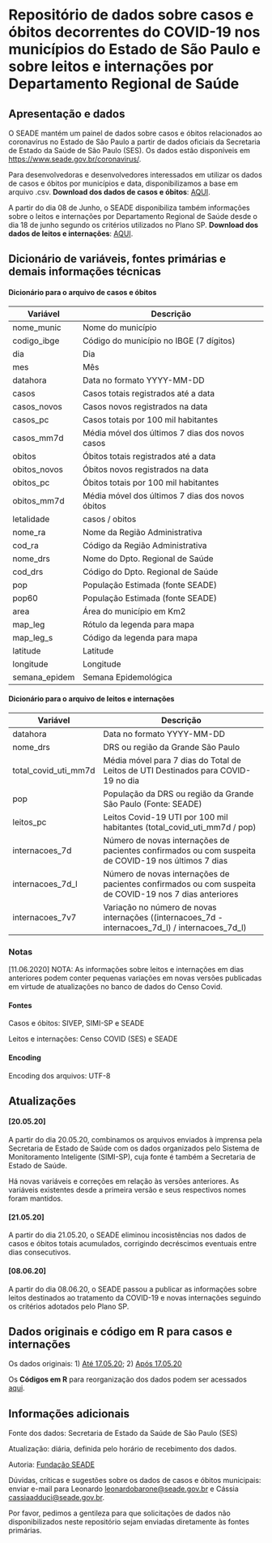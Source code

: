 # Repositório de dados sobre casos e óbitos decorrentes do COVID-19 nos municípios do Estado de São Paulo e sobre leitos e internações por Departamento Regional de Saúde

## Apresentação e dados

O SEADE mantém um painel de dados sobre casos e óbitos relacionados ao coronavírus no Estado de São Paulo a partir de dados oficiais da Secretaria de Estado da Saúde de São Paulo (SES). Os dados estão disponíveis em https://www.seade.gov.br/coronavirus/.

Para desenvolvedoras e desenvolvedores interessados em utilizar os dados de casos e óbitos por municípios e data, disponibilizamos a base em arquivo .csv. **Download dos dados de casos e óbitos**: [AQUI](https://raw.githubusercontent.com/seade-R/dados-covid-sp/master/data/dados_covid_sp.csv).

A partir do dia 08 de Junho, o SEADE disponibiliza também informações sobre o leitos e internações por Departamento Regional de Saúde desde o dia 18 de junho segundo os critérios utilizados no Plano SP. **Download dos dados de leitos e internações**: [AQUI](https://raw.githubusercontent.com/seade-R/dados-covid-sp/master/data/plano_sp_leitos_internacoes.csv).

## Dicionário de variáveis, fontes primárias e demais informações técnicas

#### Dicionário para o arquivo de casos e óbitos

|Variável|Descrição|
|---|---|
|nome_munic| Nome do município|
|codigo_ibge| Código do município no IBGE (7 dígitos)|
|dia| Dia|
|mes| Mês|
|datahora| Data no formato YYYY-MM-DD|
|casos| Casos totais registrados até a data|
|casos_novos| Casos novos registrados na data|
|casos_pc| Casos totais por 100 mil habitantes|
|casos_mm7d| Média móvel dos últimos 7 dias dos novos casos|
|obitos| Óbitos totais registrados até a data|
|obitos_novos| Óbitos novos registrados na data|
|obitos_pc| Óbitos totais por 100 mil habitantes|
|obitos_mm7d| Média móvel dos últimos 7 dias dos novos óbitos|
|letalidade| casos / obitos|
|nome_ra| Nome da Região Administrativa|
|cod_ra| Código da Região Administrativa|
|nome_drs| Nome do Dpto. Regional de Saúde|
|cod_drs| Código do Dpto. Regional de Saúde|
|pop| População Estimada (fonte SEADE)|
|pop60| População Estimada (fonte SEADE)|
|area| Área do município em Km2|
|map_leg| Rótulo da legenda para mapa|
|map_leg_s| Código da legenda para mapa|
|latitude| Latitude|
|longitude| Longitude|
|semana_epidem| Semana Epidemológica|

#### Dicionário para o arquivo de leitos e internações

|Variável|Descrição|
|---|---|
|datahora| Data no formato YYYY-MM-DD|
|nome_drs| DRS ou região da Grande São Paulo|
|total_covid_uti_mm7d| Média móvel para 7 dias do Total de Leitos de UTI Destinados para COVID-19 no dia|
|pop| População da DRS ou região da Grande São Paulo (Fonte: SEADE)|
|leitos_pc| Leitos Covid-19 UTI por 100 mil habitantes (total_covid_uti_mm7d / pop)|
|internacoes_7d| Número de novas internações de pacientes confirmados ou com suspeita de COVID-19 nos últimos 7 dias|
|internacoes_7d_l| Número de novas internações de pacientes confirmados ou com suspeita de COVID-19 nos 7 dias anteriores|
|internacoes_7v7| Variação no número de novas internações ((internacoes_7d - internacoes_7d_l) / internacoes_7d_l)|

### Notas

[11.06.2020] NOTA: As informações sobre leitos e internações em dias anteriores podem conter pequenas variações em novas versões publicadas em virtude de atualizações no banco de dados do Censo Covid.

#### Fontes

Casos e óbitos: SIVEP, SIMI-SP e SEADE

Leitos e internações: Censo COVID (SES) e SEADE

#### Encoding

Encoding dos arquivos: UTF-8

## Atualizações

#### [20.05.20]

A partir do dia 20.05.20, combinamos os arquivos enviados à imprensa pela Secretaria de Estado de Saúde com os dados organizados pelo Sistema de Monitoramento Inteligente (SIMI-SP), cuja fonte é também a Secretaria de Estado de Saúde.

Há novas variáveis e correções em relação às versões anteriores. As variáveis existentes desde a primeira versão e seus respectivos nomes foram mantidos.

####  [21.05.20]

A partir do dia 21.05.20, o SEADE eliminou incosistências nos dados de casos e óbitos totais acumulados, corrigindo decréscimos eventuais entre dias consecutivos.

####  [08.06.20]

A partir do dia 08.06.20, o SEADE passou a publicar as informações sobre leitos destinados ao tratamento da COVID-19 e novas internações seguindo os critérios adotados pelo Plano SP.

## Dados originais e código em R para casos e internações

Os dados originais: 1) [Até 17.05.20](https://github.com/seade-R/dados-covid-sp/blob/master/data/Municipios%20informacoes%20dia.xlsx); 2) [Após 17.05.20](https://github.com/seade-R/dados-covid-sp/blob/master/data/sp_munic.csv)

Os **Códigos em R** para reorganização dos dados podem ser acessados [aqui](https://github.com/seade-R/dados-covid-sp/blob/master/R).

## Informações adicionais

Fonte dos dados: Secretaria de Estado da Saúde de São Paulo (SES)

Atualização: diária, definida pelo horário de recebimento dos dados.

Autoria: [Fundação SEADE](https://www.seade.gov.br/)

Dúvidas, críticas e sugestões sobre os dados de casos e óbitos municipais: enviar e-mail para Leonardo [leonardobarone@seade.gov.br](leonardobarone@seade.gov.br) e Cássia [cassiaadduci@seade.gov.br](cassiaadduci@seade.gov.br).

Por favor, pedimos a gentileza para que solicitações de dados não disponibilizados neste repositório sejam enviadas diretamente às fontes primárias.
